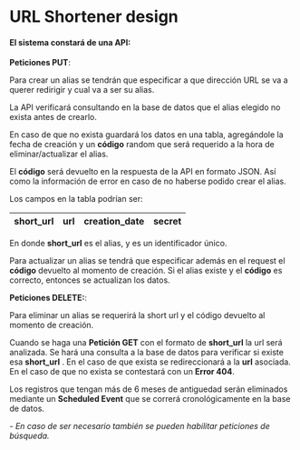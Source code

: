 # **URL Shortener design**

#### El sistema constará de una API:

**Peticiones PUT**:

Para crear un alias se tendrán que especificar a que dirección URL se va a querer redirigir y cual va a ser su alias.

La API verificará consultando en la base de datos que el alias elegido no exista antes de crearlo.

En caso de que no exista guardará los datos en una tabla, agregándole la fecha de creación y un **código** random que será requerido a la hora de eliminar/actualizar el alias.

El **código** será devuelto en la respuesta de la API en formato JSON. Así como la información de error en caso de no haberse podido crear el alias.

Los campos en la tabla podrían ser:

short_url | url | creation_date | secret
-|-|-|-


En donde **short_url** es el alias, y es un identificador único.

Para actualizar un alias se tendrá que especificar además en el request el **código** devuelto al momento de creación. Si el alias existe y el **código** es correcto, entonces se actualizan los datos.

**Peticiones DELETE:**:

Para eliminar un alias se requerirá la short url y el código devuelto al momento de creación.

Cuando se haga una **Petición GET** con el formato de **short_url** la url será analizada.
 Se hará una consulta a la base de datos para verificar si existe esa  **short_url** .
 En el caso de que exista se redireccionará a la **url** asociada.
 En el caso de que no exista se contestará con un **Error 404**.

 Los registros que tengan más de 6 meses de antiguedad serán eliminados mediante un **Scheduled Event** que se correrá cronológicamente en la base de datos.


 *- En caso de ser necesario también se pueden habilitar peticiones de búsqueda.*
